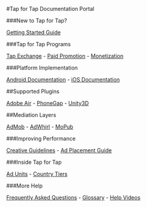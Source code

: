 #Tap for Tap Documentation Portal

###New to Tap for Tap?

[Getting Started Guide](/GettingStarted)

###Tap for Tap Programs

[Tap Exchange](/TapExchange)  -  [Paid Promotion](/PaidPromotion)  -  [Monetization](/Monetization)

###Platform Implementation

[Android Documentation](/Android)  -  [iOS Documentation](/iOS)

##Supported Plugins

[Adobe Air](/AdobeAir)  -  [PhoneGap](/PhoneGap)  -  [Unity3D](/Unity)

##Mediation Layers

[AdMob](/AdMob)  -  [AdWhirl](/AdWhirl)  -  [MoPub](/MoPub)

###Improving Performance

[Creative Guidelines](/CreativeGuidelines)  -  [Ad Placement Guide](/AdPlacementGuide)

###Inside Tap for Tap

[Ad Units](/AdUnits)  -  [Country Tiers](/CountryTiers)

###More Help

[Frequently Asked Questions](/FAQ)  -  [Glossary](/Glossary)  -  [Help Videos](/HelpVideos)
